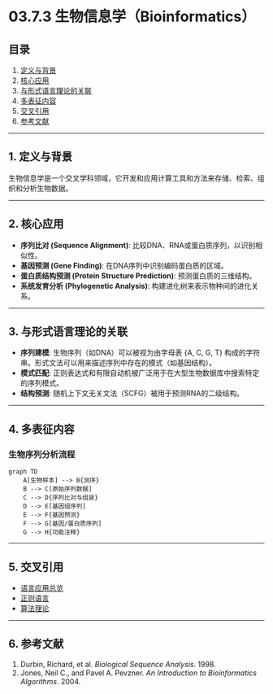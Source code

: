 # 03.7.3 生物信息学（Bioinformatics）

## 目录

1.  [定义与背景](#1-定义与背景)
2.  [核心应用](#2-核心应用)
3.  [与形式语言理论的关联](#3-与形式语言理论的关联)
4.  [多表征内容](#4-多表征内容)
5.  [交叉引用](#5-交叉引用)
6.  [参考文献](#6-参考文献)

---

## 1. 定义与背景

生物信息学是一个交叉学科领域，它开发和应用计算工具和方法来存储、检索、组织和分析生物数据。

---

## 2. 核心应用

-   **序列比对 (Sequence Alignment)**: 比较DNA、RNA或蛋白质序列，以识别相似性。
-   **基因预测 (Gene Finding)**: 在DNA序列中识别编码蛋白质的区域。
-   **蛋白质结构预测 (Protein Structure Prediction)**: 预测蛋白质的三维结构。
-   **系统发育分析 (Phylogenetic Analysis)**: 构建进化树来表示物种间的进化关系。

---

## 3. 与形式语言理论的关联

-   **序列建模**: 生物序列（如DNA）可以被视为由字母表 {A, C, G, T} 构成的字符串。形式文法可以用来描述序列中存在的模式（如基因结构）。
-   **模式匹配**: 正则表达式和有限自动机被广泛用于在大型生物数据库中搜索特定的序列模式。
-   **结构预测**: 随机上下文无关文法（SCFG）被用于预测RNA的二级结构。

---

## 4. 多表征内容

### 生物序列分析流程

```mermaid
graph TD
    A[生物样本] --> B{测序}
    B --> C[原始序列数据]
    C --> D{序列比对与组装}
    D --> E[基因组序列]
    E --> F{基因预测}
    F --> G[基因/蛋白质序列]
    G --> H{功能注释}
```

---

## 5. 交叉引用

-   [语言应用总览](./README.md)
-   [正则语言](../03.3_Language_Hierarchy/03.3.1_Regular_Languages.md)
-   [算法理论](../../12_Algorithm_Theory/README.md)

---

## 6. 参考文献

1.  Durbin, Richard, et al. *Biological Sequence Analysis*. 1998.
2.  Jones, Neil C., and Pavel A. Pevzner. *An Introduction to Bioinformatics Algorithms*. 2004. 